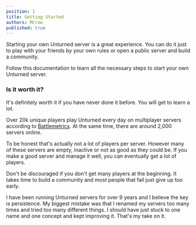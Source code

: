 ```yaml
---
position: 1
title: Getting Started
authors: MCrow
published: true
---
```


Starting your own Unturned server is a great experience. You can do it just to play with your friends by your own rules or open a public server and build a community.

Follow this documentation to learn all the necessary steps to start your own Unturned server.

### Is it worth it?
It's definitely worth it if you have never done it before. You will get to learn a lot.

Over 20k unique players play Unturned every day on multiplayer servers according to [Battlemetrics](https://www.battlemetrics.com/servers/unturned/stats). At the same time, there are around 2,000 servers online. 

To be honest that's actually not a lot of players per server. However many of these servers are empty, inactive or not as good as they could be. If you make a good server and manage it well, you can eventually get a lot of players.

Don't be discouraged if you don't get many players at the beginning. It takes time to build a community and most people that fail just give up too early.

I have been running Unturned servers for over 9 years and I believe the key is persistence. My biggest mistake was that I renamed my servers too many times and tried too many different things. I should have just stuck to one name and one concept and kept improving it. That's my take on it.